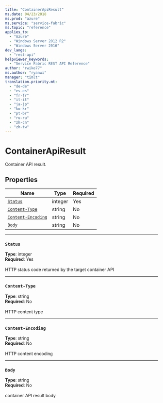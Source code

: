```yaml
---
title: "ContainerApiResult"
ms.date: 04/23/2018
ms.prod: "azure"
ms.service: "service-fabric"
ms.topic: "reference"
applies_to: 
  - "Azure"
  - "Windows Server 2012 R2"
  - "Windows Server 2016"
dev_langs: 
  - "rest-api"
helpviewer_keywords: 
  - "Service Fabric REST API Reference"
author: "rwike77"
ms.author: "ryanwi"
manager: "timlt"
translation.priority.mt: 
  - "de-de"
  - "es-es"
  - "fr-fr"
  - "it-it"
  - "ja-jp"
  - "ko-kr"
  - "pt-br"
  - "ru-ru"
  - "zh-cn"
  - "zh-tw"
---
```

# ContainerApiResult

Container API result.

## Properties
| Name | Type | Required |
| --- | --- | --- |
| [`Status`](#status) | integer | Yes |
| [`Content-Type`](#content-type) | string | No |
| [`Content-Encoding`](#content-encoding) | string | No |
| [`Body`](#body) | string | No |

____
### `Status`
__Type__: integer <br/>
__Required__: Yes<br/>
<br/>
HTTP status code returned by the target container API

____
### `Content-Type`
__Type__: string <br/>
__Required__: No<br/>
<br/>
HTTP content type

____
### `Content-Encoding`
__Type__: string <br/>
__Required__: No<br/>
<br/>
HTTP content encoding

____
### `Body`
__Type__: string <br/>
__Required__: No<br/>
<br/>
container API result body

